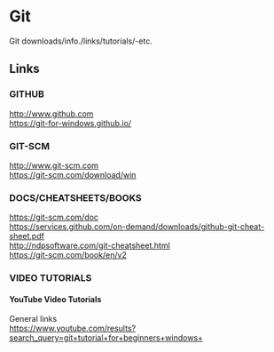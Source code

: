 # Git
Git downloads/info./links/tutorials/-etc.

## Links

### GITHUB

http://www.github.com  
https://git-for-windows.github.io/  

### GIT-SCM

http://www.git-scm.com  
https://git-scm.com/download/win  

### DOCS/CHEATSHEETS/BOOKS

https://git-scm.com/doc  
https://services.github.com/on-demand/downloads/github-git-cheat-sheet.pdf  
http://ndpsoftware.com/git-cheatsheet.html  
https://git-scm.com/book/en/v2  

### VIDEO TUTORIALS

#### YouTube Video Tutorials

General links  
https://www.youtube.com/results?search_query=git+tutorial+for+beginners+windows+  

